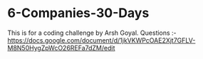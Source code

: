 # 6-Companies-30-Days
This is for a coding challenge by Arsh Goyal.
Questions :- https://docs.google.com/document/d/1jkVKWPcOAE2Xjt7GFLV-M8N50HygZpWcO26REFa7dZM/edit
